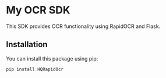 # My OCR SDK

This SDK provides OCR functionality using RapidOCR and Flask.

## Installation

You can install this package using pip:

```bash
pip install HQRapidOcr
